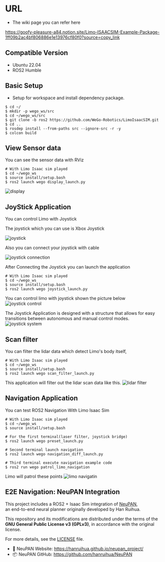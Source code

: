 # URL
- The wiki page you can refer here

https://goofy-pleasure-a84.notion.site/Limo-ISAACSIM-Example-Package-1ff09b2ac4bf806886e1e13976cf80f0?source=copy_link

## Compatible Version
- Ubuntu 22.04
- ROS2 Humble

## Basic Setup
- Setup for workspace and install dependency package.

```
$ cd ~/
$ mkdir -p wego_ws/src
$ cd ~/wego_ws/src
$ git clone -b ros2 https://github.com/WeGo-Robotics/LimoIsaacSIM.git
$ cd ..
$ rosdep install --from-paths src --ignore-src -r -y
$ colcon build
```
## View Sensor data 
You can see the sensor data with RViz
```
# With Limo Isaac sim played
$ cd ~/wego_ws
$ source install/setup.bash
$ ros2 launch wego display_launch.py
```
![display](images/display.png)


## JoyStick Application

You can control Limo with Joystick

The joystick which you can use is Xbox Joystick

![joystick](images/joystick.png)

Also you can connect your joystick with cable 

![joystick connection](images/joystick_connection.png)

After Connecting the Joystick you can launch the application

```
# With Limo Isaac sim played
$ cd ~/wego_ws
$ source install/setup.bash
$ ros2 launch wego joystick_launch.py
```

You can control limo with joystick shown the picture below
![joystick control](images/joystick_control.png)

The Joystick Application is designed with a structure that allows for easy transitions between autonomous and manual control modes.
![joystick system](images/joystick_system.png)

## Scan filter

You can filter the lidar data which detect Limo's body itself,

 ```
# With Limo Isaac sim played
$ cd ~/wego_ws
$ source install/setup.bash
$ ros2 launch wego scan_filter_launch.py
```

This application will filter out the lidar scan data like this.
![lidar filter](images/lidar_filter.png)

## Navigation Application

You can test ROS2 Navigation With Limo Isaac Sim
 ```
# With Limo Isaac sim played
$ cd ~/wego_ws
$ source install/setup.bash

# For the first terminal(laser filter, joystick bridge)
$ ros2 launch wego preset_launch.py

# Second terminal launch navigation
$ ros2 launch wego navigation_diff_launch.py

# Third terminal execute navigation example code
$ ros2 run wego patrol_limo_navigation
```

Limo will patrol these points
![limo navigatin](images/navigation.png)


## E2E Navigation: NeuPAN Integration

This project includes a ROS2 + Isaac Sim integration of [NeuPAN](https://github.com/hanruihua/NeuPAN),  
an end-to-end neural planner originally developed by Han Ruihua.

This repository and its modifications are distributed under the terms of the  
**GNU General Public License v3 (GPLv3)**, in accordance with the original license.

For more details, see the [LICENSE](./LICENSE) file.

- 📄 NeuPAN Website: https://hanruihua.github.io/neupan_project/  
- 📦 NeuPAN GitHub: https://github.com/hanruihua/NeuPAN

